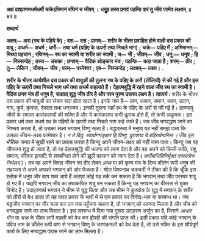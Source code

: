 **अक्षं दशप्राणमधर्मधर्मौ** **चक्रेऽभिमानं रथिनं च जीवम् ।** **धनुॢह तस्य प्रणवं पठन्ति** **शरं तु जीवं परमेव लक्ष्यम् ॥ ४२॥** 

**शब्दार्थ** 

**अक्षम्—** **अरा (रथ के पहिये के)** **; दश—** **दस** **; प्राणम्—** **शरीर के भीतर प्रवाहित होने वाली दस प्रकार की वायु** **; अधर्म—** **अधर्म** **; धर्मौ—** **तथा धर्म (पहिए के ऊपरी तथा निचले भाग)** **; चक्रे—** **पहिए में** **; अभिमानम्—** **मिथ्या पहचान** **; रथिनम्—** **रथ का** **स्वामी या शरीर का स्वामी** **; च—** **भी** **; जीवम्—** **जीव** **; धनु:—** **धनुष** **; हि—** **निस्सन्देह** **; तस्य—** **उसका** **; प्रणवम्—** **वैदिक ओङ्कार** **मंत्र** **; पठन्ति—** **कहा जाता है** **; शरम्—** **तीर** **; तु—** **लेकिन** **; जीवम्—** **जीव** **; परम्—** **परमेश्वर** **; एव—** **निस्सन्देह** **; लक्ष्यम्—** **लक्ष्य।** **.** 

**शरीर के भीतर कार्यशील दस प्रकार की वायुओं की तुलना रथ के पहिए के अरों** **(तीलियों) से की गई है और इस पहिए के ऊपरी तथा निचले भाग धर्म तथा अधर्म कहलाते हैं।** **देहात्मबुद्धि में रहने वाला जीव रथ का स्वामी है। वैदिक प्रणव मंत्र ही धनुष है, साक्षात् शुद्ध** **जीव तीर है और परम पुरुष उसका लक्ष्य है।** **तात्पर्य :** शरीर के भीतर दस प्रकार की वायुओं का संचार सदा होता रहता है। इनके नाम हैं— प्राण, अपान, समान, व्यान, उदान, नाग, कूर्म, कृकल, देवदत्त तथा धनञ्जय। इनकी तुलना यहाँ रथ के पहिए के अरों से की गई है। प्राणवायु जीवों के समस्त कार्यकलापों की शक्ति है और ये कार्यकलाप कभी धाॢमक होते हैं, तो कभी अधाॢमक। इस प्रकार धर्म तथा अधर्म रथ के पहियों के ऊपरी तथा निचले भाग कहे जाते हैं। जब जीव भगवद्धाम जाने का निश्चय करता है, तो उसका लक्ष्य भगवान् विष्णु रहता है। बद्धावस्था में मनुष्य यह नहीं समझ पाता कि उसका जीवन-लक्ष्य परमेश्वर है। *न ते* *विदु: स्वार्थगगङ्क्षत हि विष्णु: दुराशया ये बहिरर्थमानिन:।* जीव इस भौतिक जगत में सुखी रहने का प्रयास करता है किन्तु अपने जीवन-लक्ष्य को नहीं जान पाता। किन्तु जब वह जीवात्मा शुद्ध हो जाता है, तो वह देहात्मबुद्धि की धारणा को त्याग देता है और वह अपने को किसी जाति, राष्ट्र, समाज, परिवार इत्यादि से सश्बन्धित होने की झूठी पहचान को त्याग देता है ( *सर्वोपाधिविनिर्मुक्तं तत्परत्वेन* *निर्मलम्* )। तब वह अपने विमल जीवन का तीर लेकर *प्रणव* या हरे कृष्ण मंत्र के दिव्य कीर्तन रूपी धनुष की सहायता से अपने आपको भगवान् की ओर फेंकता है। श्रील विश्वनाथ चक्रवर्ती ने टीका की है कि चूँकि इस श्लोक में धनुष और बाण शब्द आये हैं अतएव कोई यह तर्क कर सकता है कि भगवान् तथा जीव परस्पर शत्रु हो गए हैं। यद्यपि भगवान् जीव का तथाकथित शत्रु बन सकता है किन्तु यह भगवान् का वीररस से युक्त विनोद है। उदाहरणार्थ भगवान् ने भीष्म से युद्ध किया और जब भीष्म ने कुरुक्षेत्र के युद्ध में भगवान् के शरीर को तीरों से बेध डाला तो यह बारह प्रकार के भावों में से एक प्रकार का विनोद-भाव या सश्बन्ध था। जब बद्धजीव भगवान् पर तीर चला कर उन तक पहुँचना चाहता है, तो भगवान् को आनन्द मिलता है और जीव को भगवद्धाम जाने का लाभ मिलता है। इस सश्बन्ध में दिया गया दूसरा उदाहरण अर्जुन का है, जिसने *आधार मीन* या *चक्र* के भीतर लगी मछली को वेध कर द्रौपदी की संगति प्राप्त की। इसी प्रकार यदि कोई भगवान् के पवित्र नाम के कीर्तन रूपी बाण से भगवान् विष्णु के चरणकमलों को वेध देता है, तो उसे भक्ति के इस शौर्यपूर्ण कार्य के लिए भगवद्धाम वापस जाने का लाभ मिलता है।  